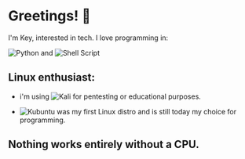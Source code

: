 # Greetings! 👋

I'm Key, interested in tech. I love programming in:

![Python](https://img.shields.io/badge/python-3670A0?style=for-the-badge&logo=python&logoColor=ffdd54) and ![Shell Script](https://img.shields.io/badge/shell_script-%23121011.svg?style=for-the-badge&logo=gnu-bash&logoColor=white)

## Linux enthusiast: 

- i'm using ![Kali](https://img.shields.io/badge/Kali-268BEE?style=for-the-badge&logo=kalilinux&logoColor=white) for pentesting or educational purposes.

- ![Kubuntu](https://img.shields.io/badge/-KUbuntu-%230079C1?style=for-the-badge&logo=kubuntu&logoColor=white) was my first Linux distro and is still today my choice for programming.

## Nothing works entirely without a CPU.
